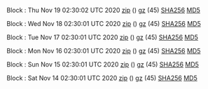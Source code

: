 Block : Thu Nov 19 02:30:02 UTC 2020 [zip](https://files.01coin.io/mainnet/2020-11-19/bootstrap.dat.zip) () [gz](https://files.01coin.io/mainnet/2020-11-19/bootstrap.dat.tar.gz) (45) [SHA256](https://files.01coin.io/mainnet/2020-11-19/sha256.txt) [MD5](https://files.01coin.io/mainnet/2020-11-19/md5.txt)

Block : Wed Nov 18 02:30:01 UTC 2020 [zip](https://files.01coin.io/mainnet/2020-11-18/bootstrap.dat.zip) () [gz](https://files.01coin.io/mainnet/2020-11-18/bootstrap.dat.tar.gz) (45) [SHA256](https://files.01coin.io/mainnet/2020-11-18/sha256.txt) [MD5](https://files.01coin.io/mainnet/2020-11-18/md5.txt)

Block : Tue Nov 17 02:30:01 UTC 2020 [zip](https://files.01coin.io/mainnet/2020-11-17/bootstrap.dat.zip) () [gz](https://files.01coin.io/mainnet/2020-11-17/bootstrap.dat.tar.gz) (45) [SHA256](https://files.01coin.io/mainnet/2020-11-17/sha256.txt) [MD5](https://files.01coin.io/mainnet/2020-11-17/md5.txt)

Block : Mon Nov 16 02:30:01 UTC 2020 [zip](https://files.01coin.io/mainnet/2020-11-16/bootstrap.dat.zip) () [gz](https://files.01coin.io/mainnet/2020-11-16/bootstrap.dat.tar.gz) (45) [SHA256](https://files.01coin.io/mainnet/2020-11-16/sha256.txt) [MD5](https://files.01coin.io/mainnet/2020-11-16/md5.txt)

Block : Sun Nov 15 02:30:01 UTC 2020 [zip](https://files.01coin.io/mainnet/2020-11-15/bootstrap.dat.zip) () [gz](https://files.01coin.io/mainnet/2020-11-15/bootstrap.dat.tar.gz) (45) [SHA256](https://files.01coin.io/mainnet/2020-11-15/sha256.txt) [MD5](https://files.01coin.io/mainnet/2020-11-15/md5.txt)

Block : Sat Nov 14 02:30:01 UTC 2020 [zip](https://files.01coin.io/mainnet/2020-11-14/bootstrap.dat.zip) () [gz](https://files.01coin.io/mainnet/2020-11-14/bootstrap.dat.tar.gz) (45) [SHA256](https://files.01coin.io/mainnet/2020-11-14/sha256.txt) [MD5](https://files.01coin.io/mainnet/2020-11-14/md5.txt)
